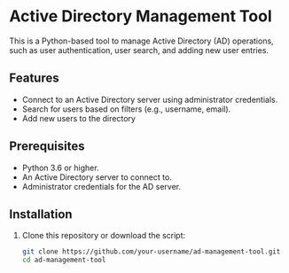 # Active Directory Management Tool

This is a Python-based tool to manage Active Directory (AD) operations, such as user authentication, user search, and adding new user entries.

## Features
- Connect to an Active Directory server using administrator credentials.
- Search for users based on filters (e.g., username, email).
- Add new users to the directory

## Prerequisites
- Python 3.6 or higher.
- An Active Directory server to connect to.
- Administrator credentials for the AD server.

## Installation
1. Clone this repository or download the script:
   ```bash
   git clone https://github.com/your-username/ad-management-tool.git
   cd ad-management-tool
